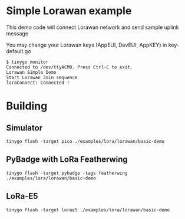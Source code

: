 # Simple Lorawan example

This demo code will connect Lorawan network and send sample uplink message

You may change your Lorawan keys (AppEUI, DevEUI, AppKEY) in key-default.go


```
$ tinygo monitor
Connected to /dev/ttyACM0. Press Ctrl-C to exit.
Lorawan Simple Demo
Start Lorawan Join sequence
loraConnect: Connected !
```

# Building

## Simulator

```
tinygo flash -target pico ./examples/lora/lorawan/basic-demo
```

## PyBadge with LoRa Featherwing 

```
tinygo flash -target pybadge -tags featherwing ./examples/lora/lorawan/basic-demo
```

## LoRa-E5 

```
tinygo flash -target lorae5 ./examples/lora/lorawan/basic-demo
```

